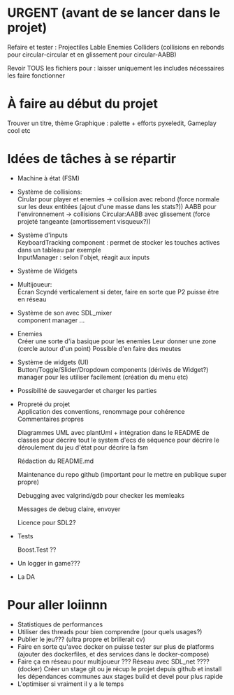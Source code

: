 # URGENT (avant de se lancer dans le projet)
Refaire et tester :
    Projectiles
    Lable
    Enemies
    Colliders (collisions en rebonds pour circular-circular et en glissement pour circular-AABB)

Revoir TOUS les fichiers pour :
    laisser uniquement les includes nécessaires
    les faire fonctionner

# À faire au début du projet
Trouver un titre, thème
Graphique : palette + efforts pyxeledit,
Gameplay cool etc

# Idées de tâches à se répartir
- Machine à état (FSM)

- Système de collisions:  
    Cirular pour player et enemies ->  collision avec rebond (force normale sur les deux entitées (ajout d'une masse dans les stats?))
    AABB pour l'environnement -> collisions Circular:AABB avec glissement (force projeté tangeante (amortissement visqueux?))

- Système d'inputs  
    KeyboardTracking component : permet de stocker les touches actives dans un tableau par exemple  
    InputManager : selon l'objet, réagit aux inputs

- Système de Widgets  
    
- Multijoueur:  
    Écran Scyndé verticalement
    si deter, faire en sorte que P2 puisse être en réseau

- Système de son avec SDL_mixer  
    component
    manager
    ...

- Enemies  
    Créer une sorte d'ia basique pour les enemies
    Leur donner une zone (cercle autour d'un point)
    Possible d'en faire des meutes

- Système de widgets (UI)  
    Button/Toggle/Slider/Dropdown components (dérivés de Widget?)
    manager pour les utiliser facilement (création du menu etc)

- Possibilité de sauvegarder et charger les parties

- Propreté du projet  
    Application des conventions, renommage pour cohérence
    Commentaires propres
    
    Diagrammes UML avec plantUml + intégration dans le README
        de classes pour décrire tout le system d'ecs
        de séquence pour décrire le déroulement du jeu
        d'état pour décrire la fsm

    Rédaction du README.md
    
    Maintenance du repo github (important pour le mettre en publique super propre)
    
    Debugging avec valgrind/gdb pour checker les memleaks
    
    Messages de debug claire, envoyer
    
    Licence pour SDL2?

- Tests

    Boost.Test ??
    
- Un logger in game???
- La DA


# Pour aller loiinnn
- Statistiques de performances
- Utiliser des threads pour bien comprendre (pour quels usages?)
- Publier le jeu??? (ultra propre et brillerait cv)
- Faire en sorte qu'avec docker on puisse tester sur plus de platforms (ajouter des dockerfiles, et des services dans le docker-compose)
- Faire ça en réseau pour multijoueur ??? Réseau avec SDL_net ????
(docker) Créer un stage git ou je récup le projet depuis github et install les dépendances communes aux stages build et devel pour plus rapide
- L'optimiser si vraiment il y a le temps